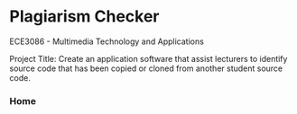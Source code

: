 # Plagiarism Checker
ECE3086 - Multimedia Technology and Applications 

Project Title: Create an application software that assist lecturers to identify source code that has been copied or cloned from another student source code.

### Home
